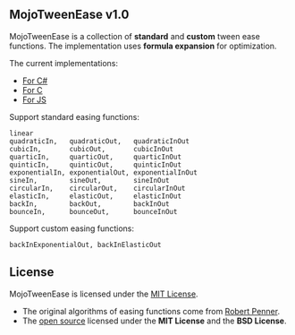 ## MojoTweenEase v1.0

MojoTweenEase is a collection of **standard** and **custom** tween ease functions. The implementation uses **formula expansion** for optimization.

The current implementations:

* [For C#](https://github.com/scottcgi/MojoTweenEase/blob/master/TweenEase.cs)
* [For C](https://github.com/scottcgi/MojoTweenEase/blob/master/TweenEase.c)
* [For JS](https://github.com/scottcgi/MojoTweenEase/blob/master/TweenEase.js)

Support standard easing functions:

```
linear
quadraticIn,   quadraticOut,   quadraticInOut
cubicIn,       cubicOut,       cubicInOut
quarticIn,     quarticOut,     quarticInOut
quinticIn,     quinticOut,     quinticInOut
exponentialIn, exponentialOut, exponentialInOut
sineIn,        sineOut,        sineInOut
circularIn,    circularOut,    circularInOut
elasticIn,     elasticOut,     elasticInOut
backIn,        backOut,        backInOut
bounceIn,      bounceOut,      bounceInOut
```

Support custom easing functions:

```
backInExponentialOut, backInElasticOut
```

## License

MojoTweenEase is licensed under the [MIT License](https://github.com/scottcgi/MojoTweenEase/blob/master/LICENSE).

* The original algorithms of easing functions come from [Robert Penner](http://robertpenner.com/easing). 
* The [open source](http://robertpenner.com/easing_terms_of_use.html) licensed under the **MIT License** and the **BSD License**.


